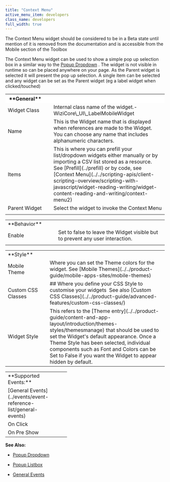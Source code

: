 ```yaml
---
title: "Context Menu"
active_menu_item: developers
class_name: developers
full_width: true
---
```



The Context Menu widget should be considered to be in a Beta state until mention of it is removed from the documentation and is accessible from the Mobile section of the Toolbox

The Context Menu widget can be used to show a simple pop up selection box in a similar way to the [Popup Dropdown](../mobile/popup-dropdown) . The widget is not visible in runtime so can be placed anywhere on your page. As the Parent widget is selected it will present the pop up selection. A single item can be selected and any widget can be set as the Parent widget (eg a label widget when clicked/touched)

<table>
<tr>
<th style="vertical-align:top; width:148px; background-color:#ffffff;">
<a id="general"> </a> **General**

</th>
<th style="vertical-align:top; width:15px; background-color:#ffffff;">
</th>
<th style="vertical-align:top; width:779px; background-color:#ffffff;">
</th>
</tr>
<tr>
<td width="148">
Widget Class

</td>
<td width="15">
</td>
<td width="779">
Internal class name of the widget.- WiziCore\_UI\_LabelMobileWidget

</td>
</tr>
<tr>
<td width="148">
Name

</td>
<td width="15">
</td>
<td width="779">
This is the Widget name that is displayed when references are made to the Widget. You can choose any name that includes alphanumeric characters.

</td>
</tr>
<tr>
<td width="148">
Items

</td>
<td width="15">
</td>
<td width="779">
This is where you can prefill your list/dropdown widgets either manually or by importing a CSV list stored as a resource. See [Prefill](../prefill) or by code, see [Context Menu](../../scripting-apis/client-scripting-overview/scripting-with-javascript/widget-reading-writing/widget-content-reading-and-writing/context-menu2)

</td>
</tr>
<tr>
<td width="148">
Parent Widget

</td>
<td width="15">
</td>
<td width="779">
Select the widget to invoke the Context Menu

</td>
</tr>
<tr>
<td width="148">
</td>
<td width="15">
</td>
<td width="779">
</td>
</tr>
</table>
<table>
<tr>
<td width="148">
<a id="behavior"> </a> **Behavior**

</td>
<td width="15">
</td>
<td width="779">
</td>
</tr>
<tr>
<td width="148">
Enable

</td>
<td width="15">
</td>
<td width="779">
Set to false to leave the Widget visible but to prevent any user interaction.

</td>
</tr>
<tr>
<td width="148">
</td>
<td width="15">
</td>
<td width="779">
</td>
</tr>
</table>
<table>
<tr>
<td width="148">
<a id="style"> </a> **Style**

</td>
<td width="15">
</td>
<td width="779">
</td>
</tr>
<tr>
<td width="148">
Mobile Theme

</td>
<td width="15">
</td>
<td width="779">
Where you can set the Theme colors for the widget. See [Mobile Themes](../../product-guide/mobile-apps-sites/mobile-themes)

</td>
</tr>
<tr>
<td width="148">
Custom CSS Classes

</td>
<td width="15">
</td>
<td width="779">
## Where you define your CSS Style to customise your widgets  See also [Custom CSS Classes](../../product-guide/advanced-features/custom-css-classes/)

</td>
</tr>
<tr>
<td width="148">
Widget Style

</td>
<td width="15">
</td>
<td width="779">
This refers to the [Theme entry](../../product-guide/content-and-app-layout/introduction/themes-styles/themesmanage) that should be used to set the Widget's default appearance. Once a Theme Style has been selected, individual components such as Font and Colors can be Set to False if you want the Widget to appear hidden by default.

</td>
</tr>
</table>

<table>
<tr>
<td width="148">
**Supported Events:**

</td>
<td width="15">
</td>
</tr>
<tr>
<td width="148">
[General Events](../events/event-reference-list/general-events)

</td>
<td width="15">
</td>
</tr>
<tr>
<td width="148">
On Click

</td>
<td width="15">
</td>
</tr>
<tr>
<td width="148">
On Pre Show

</td>
<td width="15">
</td>
</tr>
</table>

**See Also:**

 - [Popup Dropdown](../mobile/popup-dropdown)

 - [Popup Listbox](../mobile/popup-listbox)

 - [General Events](../events/event-reference-list/general-events)

